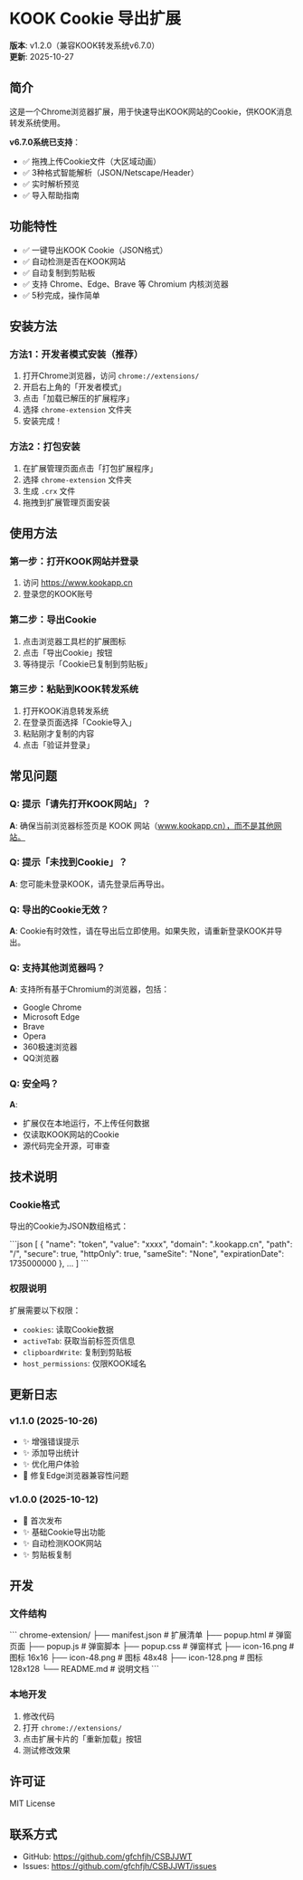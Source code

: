# KOOK Cookie 导出扩展

**版本**: v1.2.0（兼容KOOK转发系统v6.7.0）  
**更新**: 2025-10-27

## 简介

这是一个Chrome浏览器扩展，用于快速导出KOOK网站的Cookie，供KOOK消息转发系统使用。

**v6.7.0系统已支持**：
- ✅ 拖拽上传Cookie文件（大区域动画）
- ✅ 3种格式智能解析（JSON/Netscape/Header）
- ✅ 实时解析预览
- ✅ 导入帮助指南

## 功能特性

- ✅ 一键导出KOOK Cookie（JSON格式）
- ✅ 自动检测是否在KOOK网站
- ✅ 自动复制到剪贴板
- ✅ 支持 Chrome、Edge、Brave 等 Chromium 内核浏览器
- ✅ 5秒完成，操作简单

## 安装方法

### 方法1：开发者模式安装（推荐）

1. 打开Chrome浏览器，访问 `chrome://extensions/`
2. 开启右上角的「开发者模式」
3. 点击「加载已解压的扩展程序」
4. 选择 `chrome-extension` 文件夹
5. 安装完成！

### 方法2：打包安装

1. 在扩展管理页面点击「打包扩展程序」
2. 选择 `chrome-extension` 文件夹
3. 生成 `.crx` 文件
4. 拖拽到扩展管理页面安装

## 使用方法

### 第一步：打开KOOK网站并登录

1. 访问 https://www.kookapp.cn
2. 登录您的KOOK账号

### 第二步：导出Cookie

1. 点击浏览器工具栏的扩展图标
2. 点击「导出Cookie」按钮
3. 等待提示「Cookie已复制到剪贴板」

### 第三步：粘贴到KOOK转发系统

1. 打开KOOK消息转发系统
2. 在登录页面选择「Cookie导入」
3. 粘贴刚才复制的内容
4. 点击「验证并登录」

## 常见问题

### Q: 提示「请先打开KOOK网站」？
**A**: 确保当前浏览器标签页是 KOOK 网站（www.kookapp.cn），而不是其他网站。

### Q: 提示「未找到Cookie」？
**A**: 您可能未登录KOOK，请先登录后再导出。

### Q: 导出的Cookie无效？
**A**: Cookie有时效性，请在导出后立即使用。如果失败，请重新登录KOOK并导出。

### Q: 支持其他浏览器吗？
**A**: 支持所有基于Chromium的浏览器，包括：
- Google Chrome
- Microsoft Edge
- Brave
- Opera
- 360极速浏览器
- QQ浏览器

### Q: 安全吗？
**A**: 
- 扩展仅在本地运行，不上传任何数据
- 仅读取KOOK网站的Cookie
- 源代码完全开源，可审查

## 技术说明

### Cookie格式

导出的Cookie为JSON数组格式：

\`\`\`json
[
  {
    "name": "token",
    "value": "xxxx",
    "domain": ".kookapp.cn",
    "path": "/",
    "secure": true,
    "httpOnly": true,
    "sameSite": "None",
    "expirationDate": 1735000000
  },
  ...
]
\`\`\`

### 权限说明

扩展需要以下权限：

- `cookies`: 读取Cookie数据
- `activeTab`: 获取当前标签页信息
- `clipboardWrite`: 复制到剪贴板
- `host_permissions`: 仅限KOOK域名

## 更新日志

### v1.1.0 (2025-10-26)
- ✨ 增强错误提示
- ✨ 添加导出统计
- ✨ 优化用户体验
- 🐛 修复Edge浏览器兼容性问题

### v1.0.0 (2025-10-12)
- 🎉 首次发布
- ✨ 基础Cookie导出功能
- ✨ 自动检测KOOK网站
- ✨ 剪贴板复制

## 开发

### 文件结构

\`\`\`
chrome-extension/
├── manifest.json       # 扩展清单
├── popup.html          # 弹窗页面
├── popup.js            # 弹窗脚本
├── popup.css           # 弹窗样式
├── icon-16.png         # 图标 16x16
├── icon-48.png         # 图标 48x48
├── icon-128.png        # 图标 128x128
└── README.md           # 说明文档
\`\`\`

### 本地开发

1. 修改代码
2. 打开 `chrome://extensions/`
3. 点击扩展卡片的「重新加载」按钮
4. 测试修改效果

## 许可证

MIT License

## 联系方式

- GitHub: https://github.com/gfchfjh/CSBJJWT
- Issues: https://github.com/gfchfjh/CSBJJWT/issues
